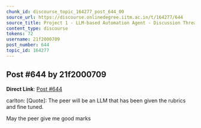 ```yaml
---
chunk_id: discourse_topic_164277_post_644_00
source_url: https://discourse.onlinedegree.iitm.ac.in/t/164277/644
source_title: Project 1 - LLM-based Automation Agent - Discussion Thread [TDS Jan 2025]
content_type: discourse
tokens: 72
username: 21f2000709
post_number: 644
topic_id: 164277
---
```


## Post #644 by 21f2000709

**Direct Link**: [Post #644](https://discourse.onlinedegree.iitm.ac.in/t/164277/644)

carlton:
[Quote]: 
The peer will be an LLM that has been given the rubrics and fine tuned.

May the peer give me good marks
